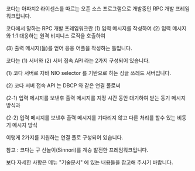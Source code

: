   코다는 아파치2 라이센스를 따르는 오픈 소스 프로그램으로 개발중인 RPC 개발 프레임워크입니다.

코다에서 말하는 RPC 개발 프레임워크란 (1) 입력 메시지를 작성하여  (2) 입력 메시지와 1:1 대응하는 원격 비지니스 로직을 호출하여 

(3) 출력 메시지(들)를 얻어 응용 어플을 작성하는 틀입니다.

코다는 (1) 서버와 (2) 서버 접속 API 라는 2가지 구성되어 있습니다.

(1) 코다 서버로 자바 NIO selector 를 기반으로 하는 싱글 쓰레드 서버입니다.

(2) 코다 서버 접속 API 는 DBCP 와 같은 연결 폴로써 

(2-1) 입력 메시지를 보낸후 출력 메시지를 지정 시간 동안 대기하여 받는 동기 메시지 방식과 

(2-2) 입력 메시지를 보낸후 출력 메시지를 기다리지 않고 다른 처리를 할수 있는 비동기 메시지 방식

이렇게 2가지를 지원하는 연결 폴로 구성되어 있습니다.

참고 : 코다는 구 신놀이(Sinnori)를 계승 발전한 프레임워크입니다.

보다 자세한 사항은 메뉴 "기술문서" 에 있는 내용들을 참고해 주시기 바랍니다.

